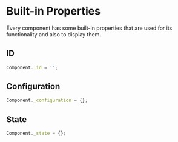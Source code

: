 # Built-in Properties

Every component has some built-in properties that are used for its functionality and also to display them.

## ID

```javascript
Component._id = '';
```

## Configuration

```javascript
Component._configuration = {};
```



## State

```javascript
Component._state = {};
```



